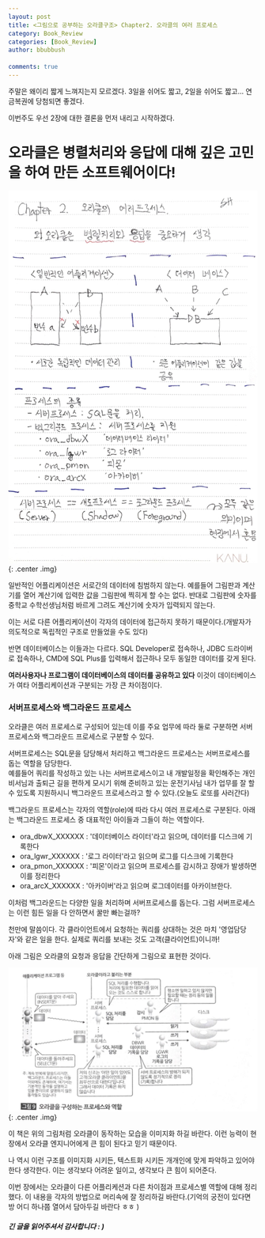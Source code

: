 ```yaml
---
layout: post
title: <그림으로 공부하는 오라클구조> Chapter2. 오라클의 여러 프로세스
category: Book_Review
categories: [Book_Review]
author: bbubbush

comments: true
---
```


주말은 왜이리 짧게 느껴지는지 모르겠다. 3일을 쉬어도 짧고, 2일을 쉬어도 짧고... 연금복권에 당첨되면 좋겠다.

이번주도 우선 2장에 대한 결론을 먼저 내리고 시작하겠다.

# 오라클은 병렬처리와 응답에 대해 깊은 고민을 하여 만든 소프트웨어이다!

![필기내용](/assets/img/book_review/01_oracle_architecture/2019-03-03_oracle_01.jpg){: .center .img}

일반적인 어플리케이션은 서로간의 데이터에 침범하지 않는다. 예를들어 그림판과 계산기를 열어 계산기에 입력한 값을 그림판에 찍히게 할 수는 없다. 반대로 그림판에 숫자를 중학교 수학선생님처럼 바르게 그려도 계산기에 숫자가 입력되지 않는다.  

이는 서로 다른 어플리케이션이 각자의 데이터에 접근하지 못하기 때문이다.(개발자가 의도적으로 독립적인 구조로 만들었을 수도 있다)

반면 데이터베이스는 이들과는 다르다. SQL Developer로 접속하나, JDBC 드라이버로 접속하나, CMD에 SQL Plus를 입력해서 접근하나 모두 동일한 데이터를 갖게 된다.  

**여러사용자나 프로그램이 데이터베이스의 데이터를 공유하고 있다** 이것이 데이터베이스가 여타 어플리케이션과 구분되는 가장 큰 차이점이다. 

### 서버프로세스와 백그라운드 프로세스
오라클은 여러 프로세스로 구성되어 있는데 이를 주요 업무에 따라 둘로 구분하면 서버프로세스와 백그라운드 프로세스로 구분할 수 있다.  

서버프로세스는 SQL문을 담당해서 처리하고 백그라운드 프로세스는 서버프로세스를 돕는 역할을 담당한다.  
예를들어 쿼리를 작성하고 있는 나는 서버프로세스이고 내 개발일정을 확인해주는 개인비서님과 출퇴근 길을 편하게 모시기 위해 준비하고 있는 운전기사님 내가 업무를 잘 할 수 있도록 지원하시니 백그라운드 프로세스라고 할 수 있다.(오늘도 로또를 사러간다)  

백그라운드 프로세스는 각자의 역할(role)에 따라 다시 여러 프로세스로 구분된다. 아래는 백그라운드 프로세스 중 대표적인 아이들과 그들이 하는 역할이다.

- ora_dbwX_XXXXXX : '데이터베이스 라이터'라고 읽으며, 데이터를 디스크에 기록한다
- ora_lgwr_XXXXXX : '로그 라이터'라고 읽으며 로그를 디스크에 기록한다
- ora_pmon_XXXXXX : '피몬'이라고 읽으며 프로세스를 감시하고 장애가 발생하면 이를 정리한다
- ora_arcX_XXXXXX : '아카이버'라고 읽으며 로그데이터를 아카이브한다.

이처럼 백그라운드는 다양한 일을 처리하며 서버프로세스를 돕는다. 그럼 서버프로세스는 이런 힘든 일을 다 안하면서 꿀만 빠는걸까?

천만에 말씀이다. 각 클라이언트에서 요청하는 쿼리를 상대하는 것은 마치 '영업담당자'와 같은 일을 한다. 실제로 쿼리를 보내는 것도 고객(클라이언트)이니까!

아래 그림은 오라클의 요청과 응답을 간단하게 그림으로 표현한 것이다.

![오라클의 간략구조](/assets/img/book_review/01_oracle_architecture/2019-03-03_oracle_02.jpg){: .center .img}

이 책은 위의 그림처럼 오라클이 동작하는 모습을 이미지화 하길 바란다. 이런 능력이 현장에서 오라클 엔지니어에게 큰 힘이 된다고 믿기 때문이다.  

나 역시 이런 구조를 이미지화 시키든, 텍스트화 시키든 개개인에 맞게 파악하고 있어야 한다 생각한다.  이는 생각보다 어려운 일이고, 생각보다 큰 힘이 되어준다.

이번 장에서는 오라클이 다른 어플리케션과 다른 차이점과 프로세스별 역할에 대해 정리했다. 이 내용을 각자의 방법으로 머리속에 잘 정리하길 바란다.(기억의 궁전이 있다면 방 어디 하나쯤 열어서 담아두길 바란다 ㅎㅎ )

##### 긴 글을 읽어주셔서 감사합니다 : )
